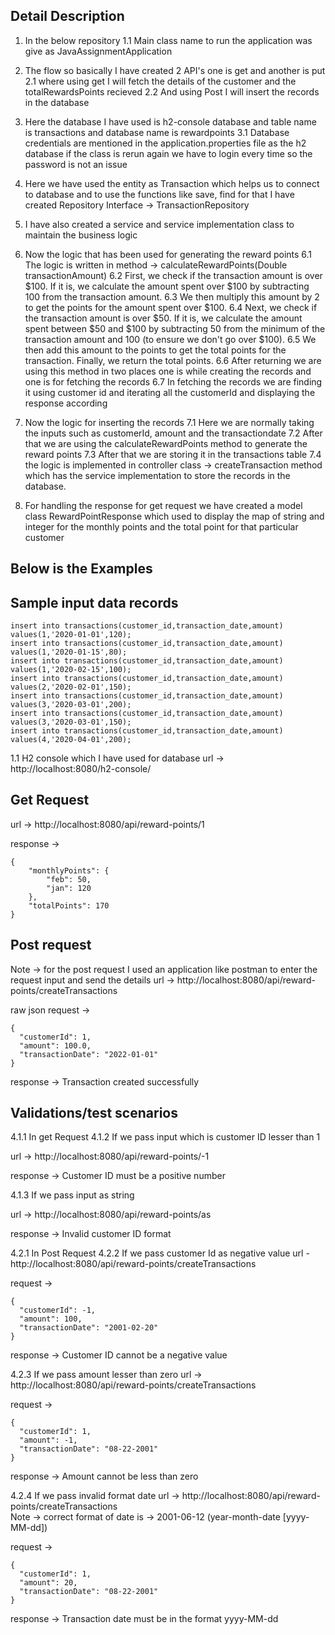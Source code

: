 ## Detail Description
1. In the below repository 
1.1 Main class name to run the application was give as JavaAssignmentApplication 

2. The flow so basically I have created 2 API's one is get and another is put
2.1 where using get I will fetch the details of the customer and the totalRewardsPoints recieved
2.2 And using Post I will insert the records in the database

3. Here the database I have used is h2-console database and table name is transactions and database name is rewardpoints
3.1 Database credentials are mentioned in the application.properties file as the h2 database if the class is rerun again we have to login every time so the password is not an issue

4. Here we have used the entity as Transaction which helps us to connect to database and to use the functions like save, find for that I have created Repository Interface -> TransactionRepository

5. I have also created a service and service implementation class to maintain the business logic

6. Now the logic that has been used for generating the reward points 
6.1 The logic is written in method -> calculateRewardPoints(Double transactionAmount)
6.2 First, we check if the transaction amount is over $100. If it is, we calculate the amount spent over $100 by subtracting 100 from the transaction amount.
6.3 We then multiply this amount by 2 to get the points for the amount spent over $100.
6.4 Next, we check if the transaction amount is over $50. If it is, we calculate the amount spent between $50 and $100 by subtracting 50 from the minimum of the transaction amount and 100 (to ensure we don't go over $100).
6.5 We then add this amount to the points to get the total points for the transaction.
Finally, we return the total points.
6.6 After returning we are using this method in two places one is while creating the records and one is for fetching the records
6.7 In fetching the records we are finding it using customer id and iterating all the customerId and displaying the response according 

7. Now the logic for inserting the records
7.1 Here we are normally taking the inputs such as customerId, amount and the transactiondate
7.2 After that we are using the calculateRewardPoints method to generate the reward points 
7.3 After that we are storing it in the transactions table 
7.4 the logic is implemented in controller class -> createTransaction method which has the service implementation to store the records in the database.


8. For handling the response for get request we have created a model class RewardPointResponse which used to display the map of string and integer for the monthly points and the total point for that particular customer

## Below is the Examples

## Sample input data records 
```
insert into transactions(customer_id,transaction_date,amount) values(1,'2020-01-01',120);
insert into transactions(customer_id,transaction_date,amount) values(1,'2020-01-15',80);
insert into transactions(customer_id,transaction_date,amount) values(1,'2020-02-15',100);
insert into transactions(customer_id,transaction_date,amount) values(2,'2020-02-01',150);
insert into transactions(customer_id,transaction_date,amount) values(3,'2020-03-01',200);
insert into transactions(customer_id,transaction_date,amount) values(3,'2020-03-01',150);
insert into transactions(customer_id,transaction_date,amount) values(4,'2020-04-01',200);
```

1.1 H2 console which I have used for database 
url -> http://localhost:8080/h2-console/

## Get Request 
url -> http://localhost:8080/api/reward-points/1

response ->
```
{
    "monthlyPoints": {
        "feb": 50,
        "jan": 120
    },
    "totalPoints": 170
}
```

## Post request 
Note -> for the post request I used an application like postman to enter the request input and send the details 
url -> http://localhost:8080/api/reward-points/createTransactions

raw json request ->
```
{
  "customerId": 1,
  "amount": 100.0,
  "transactionDate": "2022-01-01"
}
```
response ->
Transaction created successfully

## Validations/test scenarios
4.1.1 In get Request
4.1.2 If we pass input which is customer ID lesser than 1

url -> http://localhost:8080/api/reward-points/-1

response ->
Customer ID must be a positive number

4.1.3 If we pass input as string 

url -> http://localhost:8080/api/reward-points/as

response ->
Invalid customer ID format

4.2.1 In Post Request 
4.2.2  If we pass customer Id as negative value
url - http://localhost:8080/api/reward-points/createTransactions

request ->
```
{
  "customerId": -1,
  "amount": 100,
  "transactionDate": "2001-02-20"
}
```
response ->
Customer ID cannot be a negative value

4.2.3 If we pass amount lesser than zero
url -> http://localhost:8080/api/reward-points/createTransactions

request ->
```
{
  "customerId": 1,
  "amount": -1,
  "transactionDate": "08-22-2001"
}
```
response ->
Amount cannot be less than zero

4.2.4 If we pass invalid format date
url -> http://localhost:8080/api/reward-points/createTransactions <br/>
Note -> correct format of date is -> 2001-06-12 (year-month-date [yyyy-MM-dd])

request ->
```
{
  "customerId": 1,
  "amount": 20,
  "transactionDate": "08-22-2001"
}
```

response ->
Transaction date must be in the format yyyy-MM-dd
